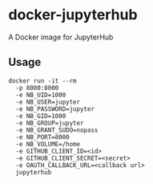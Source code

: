 # docker-jupyterhub

A Docker image for JupyterHub

## Usage

```
docker run -it --rm 
  -p 8000:8000
  -e NB_UID=1000
  -e NB_USER=jupyter
  -e NB_PASSWORD=jupyter
  -e NB_GID=1000
  -e NB_GROUP=jupyter
  -e NB_GRANT_SUDO=nopass
  -e NB_PORT=8000
  -e NB_VOLUME=/home
  -e GITHUB_CLIENT_ID=<id>
  -e GITHUB_CLIENT_SECRET=<secret>
  -e OAUTH_CALLBACK_URL=<callback url>
  jupyterhub
```

